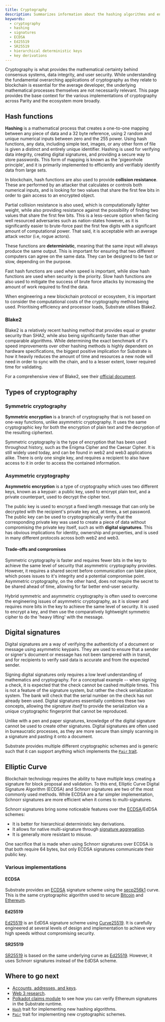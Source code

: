 ```yaml
---
title: Cryptography
description: Summarizes information about the hashing algorithms and encryption signature schemes used in Substrate.
keywords:
  - cryptography
  - hashing
  - signatures
  - ECDSA
  - Ed25519
  - SR25519
  - hierarchical deterministic keys
  - key derivations
---
```



Cryptography is what provides the mathematical certainty behind consensus systems, data integrity, and user security. While understanding the fundamental overarching applications of cryptography as they relate to blockchain is essential for the average developer, the underlying mathematical processes themselves are not necessarily relevant. This page provides the base context for the various implementations of cryptography across Parity and the ecosystem more broadly.

## Hash functions

**Hashing** is a mathematical process that creates a one-to-one mapping between any piece of data and a 32 byte reference, using 2 random and unique numerical inputs between zero and the 255 power. Using hash functions, any data, including simple text, images, or any other form of file is given a distinct and entirely unique identifier. Hashing is used for verifying data integrity, creating digital signatures, and providing a secure way to store passwords. This form of mapping is known as the 'pigeonhole principle', and it is primarily implemented to efficiently and verifiably identify data from large sets.

In blockchain, hash functions are also used to provide **collision resistance**. These are performed by an attacker that calculates or controls both numerical inputs, and is looking for two values that share the first few bits in order to gain access to an encrypted object.

Partial collision resistance is also used, which is computationally lighter weight, while also providing resistance against the possibility of finding two values that share the first few bits. This is a less-secure option when facing well resourced adversaries such as nation-states however, as it is significantly easier to brute-force past the first few digits with a significant amount of computational power. That said, it is acceptable with an average attack vector (i.e, rogue actors).

These functions are **deterministic**, meaning that the same input will always produce the same output. This is important for ensuring that two different computers can agree on the same data. They can be designed to be fast or slow, depending on the purpose.

Fast hash functions are used when speed is important, while slow hash functions are used when security is the priority. Slow hash functions are also used to mitigate the success of brute force attacks by increasing the amount of work required to find the data.

When engineering a new blockchain protocol or ecosystem, it is important to consider the computational costs of the cryptography method being used. Prioritising efficiency and processor loads, Substrate utilises Blake2.

### Blake2

Blake2 is a relatively recent hashing method that provides equal or greater security than SHA2, while also being significantly faster than other comparable algorithms. While determining the exact benchmark of it's speed improvements over other hashing methods is highly dependent on hardware specifications, the biggest positive implication for Substrate is how it heavily reduces the amount of time and resources a new node will need in order to sync with the chain, and to a lesser extent, lower required time for validating.

For a comprehensive view of Blake2, see their [official document](https://www.blake2.net/blake2.pdf).

## Types of cryptography

### Symmetric cryptography

**Symmetric encryption** is a branch of cryptography that is not based on one-way functions, unlike asymmetric cryptography. It uses the same cryptographic key for both the encryption of plain text and the decryption of the resulting ciphertext.

Symmetric cryptography is the type of encryption that has been used throughout history, such as the Enigma Cipher and the Caesar Cipher. It is still widely used today, and can be found in web2 and web3 applications alike. There is only one single key, and requires a recipient to also have access to it in order to access the contained information.

### Asymmetric cryptography

**Asymmetric encryption** is a type of cryptography which uses two different keys, known as a keypair: a public key, used to encrypt plain text, and a private counterpart, used to decrypt the cipher text.

The public key is used to encrypt a fixed length message that can only be decrypted with the recipient's private key and, at times, a set password. The public key can be used to cryptographically verify that the corresponding private key was used to create a piece of data without compromising the private key itself, such as with **digital signatures**. This has obvious implications for identity, ownership and properties, and is used in many different protocols across both web2 and web3.

#### Trade-offs and compromises

Symmetric cryptography is faster and requires fewer bits in the key to achieve the same level of security that asymmetric cryptography provides. However, it requires a shared secret before communication can take place, which poses issues to it's integrity and a potential compromise point. Asymmetric cryptography, on the other hand, does not require the secret to be shared ahead of time, allowing for far better end-user security.

Hybrid symmetric and asymmetric cryptography is often used to overcome the engineering issues of asymmetric cryptography, as it is slower and requires more bits in the key to achieve the same level of security. It is used to encrypt a key, and then use the comparatively lightweight symmetric cipher to do the 'heavy lifting' with the message.

## Digital signatures

Digital signatures are a way of verifying the authenticity of a document or message using asymmetric keypairs. They are used to ensure that a sender or signer's document or message has not been tampered with in transit, and for recipients to verify said data is accurate and from the expected sender.

Signing digital signatures only requires a low level understanding of mathematics and cryptography. For a conceptual example -- when signing a check, it is expected that the check cannot be cashed multiple times. This is not a feature of the signature system, but rather the check serialization system. The bank will check that the serial number on the check has not already been used. Digital signatures essentially combines these two concepts, allowing the *signature itself* to provide the serialization via a unique cryptographic fingerprint that cannot be reproduced.

Unlike with a pen and paper signatures, knowledge of the digital signature cannot be used to create other signatures. Digital signatures are often used in bureaucratic processes, as they are more secure than simply scanning in a signature and pasting it onto a document.

Substrate provides multiple different cryptographic schemes and is generic such that it can support anything which implements the [`Pair` trait](https://paritytech.github.io/substrate/master/sp_core/crypto/trait.Pair.html).

## Elliptic Curve 

Blockchain technology requires the ability to have multiple keys creating a signature for block proposal and validation. To this end, Elliptic Curve Digital Signature Algorithm (ECDSA) and Schnorr signatures are two of the most commonly used methods. While ECDSA are a far simpler implementation, Schnorr signatures are more efficient when it comes to multi-signatures. 

Schnorr signatures bring some noticeable features over the [ECDSA](#ecdsa)/EdDSA schemes:

- It is better for hierarchical deterministic key derivations.
- It allows for native multi-signature through [signature aggregation](https://bitcoincore.org/en/2017/03/23/schnorr-signature-aggregation/).
- It is generally more resistant to misuse.

One sacrifice that is made when using Schnorr signatures over ECDSA is that both require 64 bytes, but only ECDSA signatures communicate their public key.

### Various implementations 

#### ECDSA

Substrate provides an [ECDSA](https://en.wikipedia.org/wiki/Elliptic_Curve_Digital_Signature_Algorithm) signature scheme using the [secp256k1](https://en.bitcoin.it/wiki/Secp256k1) curve.
This is the same cryptographic algorithm used to secure [Bitcoin](https://en.wikipedia.org/wiki/Bitcoin) and [Ethereum](https://en.wikipedia.org/wiki/Ethereum).

#### Ed25519

[Ed25519](https://en.wikipedia.org/wiki/EdDSA#Ed25519) is an EdDSA signature scheme using [Curve25519](https://en.wikipedia.org/wiki/Curve25519).
It is carefully engineered at several levels of design and implementation to achieve very high speeds without compromising security.

#### SR25519

[SR25519](https://research.web3.foundation/en/latest/polkadot/keys/1-accounts-more.html) is based on the same underlying curve as [Ed25519](#ed25519).
However, it uses Schnorr signatures instead of the EdDSA scheme.


## Where to go next

- [Accounts, addresses, and keys](/fundamentals/accounts-addresses-keys).
- [Web 3 research](https://research.web3.foundation).
- [Polkadot claims module](https://github.com/paritytech/polkadot/blob/master/runtime/common/src/claims.rs) to see how you can verify Ethereum signatures in the Substrate runtime.
- [`Hash`](https://paritytech.github.io/substrate/master/sp_runtime/traits/trait.Hash.html) trait for implementing new hashing algorithms.
- [`Pair`](https://paritytech.github.io/substrate/master/sp_core/crypto/trait.Pair.html) trait for implementing new cryptographic schemes.
